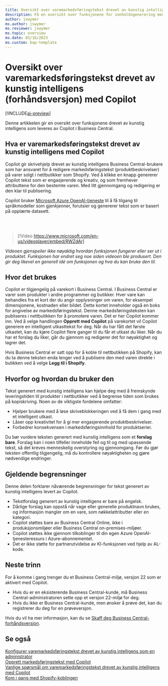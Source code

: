 ```yaml
---
title: Oversikt over varemarkedsføringstekst drevet av kunstig intelligens (forhåndsversjon) med Copilot
description: Få en oversikt over funksjonene for innholdsgenerering med kunstig intelligens i Business Central.
author: jswymer
ms.author: jswymer
ms.reviewer: jswymer
ms.topic: overview
ms.date: 03/16/2023
ms.custom: bap-template
---
```

# <a name="overview-of-ai-powered-item-marketing-text-preview-with-copilot"></a><a name="overview-of-ai-powered-item-marketing-text-preview-with-copilot"></a><a name="overview-of-ai-powered-item-marketing-text-preview-with-copilot"></a>Oversikt over varemarkedsføringstekst drevet av kunstig intelligens (forhåndsversjon) med Copilot

[!INCLUDE[ai-preview](includes/ai-preview.md)]

Denne artikkelen gir en oversikt over funksjonene drevet av kunstig intelligens som leveres av Copilot i Business Central.

## <a name="what-is-ai-powered-item-marketing-text-with-copilot"></a><a name="what-is-ai-powered-item-marketing-text-with-copilot"></a><a name="what-is-ai-powered-item-marketing-text-with-copilot"></a>Hva er varemarkedsføringstekst drevet av kunstig intelligens med Copilot

Copilot gir skrivehjelp drevet av kunstig intelligens Business Central-brukere som har ansvaret for å redigere markedsføringstekst (produktbeskrivelser) på varer solgt i nettbutikker som Shopify. Ved å klikke en knapp genererer Copilot tekst som er engasjerende og kreativ, og som fremhever attributtene for den bestemte varen. Med litt gjennomgang og redigering er den klar til publisering.

Copilot bruker [Microsoft Azure OpenAI-tjeneste](/azure/cognitive-services/openai/overview) til å få tilgang til språkmodeller som gjenkjenner, forutsier og genererer tekst som er basert på opplærte datasett.

<br><br>  

> [!Video https://www.microsoft.com/en-us/videoplayer/embed/RWZdAr]

*Videoen gjenspeiler ikke nøyaktig hvordan funksjonen fungerer eller ser ut i produktet. Funksjonen har endret seg noe siden videoen ble produsert. Den gir deg likevel en generell idé om funksjonen og hva du kan bruke den til.*
  
## <a name="where-its-used"></a><a name="where-its-used"></a><a name="where-its-used"></a>Hvor det brukes

Copilot er tilgjengelig på varekort i Business Central. I Business Central er varer som produkter i andre programmer og butikker. Hver vare kan behandles fra et kort der du angir opplysninger om varen, for eksempel dimensjonene, kostnaden eller bildet. Dette kortet inneholder også en boks for angivelse av markedsføringstekst. Denne markedsføringsteksten kan publiseres i nettbutikken for å promotere varen. Det er her Copilot kommer inn. Ved å velge handlingen **Opprett med Copilot** på varekortet vil Copilot generere en intelligent utkasttekst for deg. Når du har fått det første utkastet, kan du kjøre Copilot flere ganger til du får et utkast du liker. Når du har et forslag du liker, går du gjennom og redigerer det for nøyaktighet og lagrer det.

Hvis Business Central er satt opp for å koble til nettbutikken på Shopify, kan du ta denne teksten enda lenger ved å publisere den med varen direkte i butikken ved å velge **Legg til i Shopify**.

## <a name="why-and-how-to-use-it"></a><a name="why-and-how-to-use-it"></a><a name="why-and-how-to-use-it"></a>Hvorfor og hvordan du bruker den

Tekst generert med kunstig intelligens kan hjelpe deg med å fremskynde leveringstiden til produkter i nettbutikker ved å begrense tiden som brukes på kopiskriving. Noen av de viktigste fordelene omfatter:

- Hjelper brukere med å løse skriveblokkeringen ved å få dem i gang med et intelligent utkast.
- Låser opp kreativitet for å gi mer engasjerende produktbeskrivelser.
- Forbedrer konsekvensen i markedsføringsinnhold for produktserier.

Du bør vurdere teksten generert med kunstig intelligens som et **forslag bare**. Forslag kan i noen tilfeller inneholde feil og til og med upassende tekst, så det kreves menneskelig overstyring og gjennomgang. Før du gjør teksten offentlig tilgjengelig, må du kontrollere nøyaktigheten og gjøre nødvendige endringer.

## <a name="current-limitations"></a><a name="current-limitations"></a><a name="current-limitations"></a>Gjeldende begrensninger

Denne delen forklarer nåværende begrensninger for tekst generert av kunstig intelligens levert av Copilot.

- Tekstforslag generert av kunstig intelligens er bare på engelsk.
- Dårlige forslag kan oppstå når vage eller generelle produktnavn brukes, og informasjon mangler om en vare, som nøkkelattributter eller en kategori.
- Copilot støttes bare av Business Central Online, ikke i produksjonsmiljøer eller Business Central on-premises-miljøer.
- Copilot støttes ikke gjennom tilkoblinger til din egen Azure OpenAI-tjenesteressurs i Azure-abonnementet.
- Det er ikke støtte for partnerutvidelse av KI-funksjonen ved hjelp av AL-kode.

## <a name="next-steps"></a><a name="next-steps"></a><a name="next-steps"></a>Neste trinn

For å komme i gang trenger du et Business Central-miljø, versjon 22 som er aktivert med Copilot.

- Hvis du er en eksisterende Business Central-kunde, må Business Central-administratoren sette opp et versjon 22-miljø for deg.
- Hvis du ikke er Business Central-kunde, men ønsker å prøve det, kan du registrerer du deg for en prøveversjon.

Hvis du vil ha mer informasjon, kan du se [Skaff deg Business Central-forhåndsversjon](ai-preview-getstarted.md).  

## <a name="see-also"></a><a name="see-also"></a><a name="see-also"></a>Se også

[Konfigurer varemarkedsføringstekst drevet av kunstig intelligens som en administrator](enable-ai.md)  
[Opprett markedsføringstekst med Copilot](item-marketing-text.md)  
[Vanlige spørsmål om varemarkedsføringstekst drevet av kunstig intelligens med Copilot](ai-faq.md)  
[Kom i gang med Shopify-koblingen](shopify/get-started.md)  
